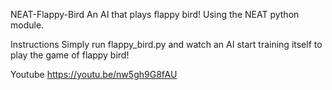 NEAT-Flappy-Bird
An AI that plays flappy bird! Using the NEAT python module.

Instructions
Simply run flappy_bird.py and watch an AI start training itself to play the game of flappy bird!

Youtube
https://youtu.be/nw5gh9G8fAU
